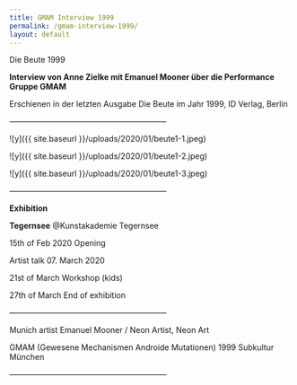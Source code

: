```yaml
---
title: GMAM Interview 1999
permalink: /gmam-interview-1999/
layout: default
---
```

Die Beute 1999

**Interview von Anne Zielke mit Emanuel Mooner über die Performance Gruppe GMAM**

Erschienen in der letzten Ausgabe Die Beute im Jahr 1999, ID Verlag, Berlin

————————————————————

![y]({{ site.baseurl }}/uploads/2020/01/beute1-1.jpeg)

![y]({{ site.baseurl }}/uploads/2020/01/beute1-2.jpeg)

![y]({{ site.baseurl }}/uploads/2020/01/beute1-3.jpeg)

————————————————————

**Exhibition**

**Tegernsee** @Kunstakademie Tegernsee

15th of Feb 2020 Opening

Artist talk 07. March 2020

21st of March Workshop (kids)

27th of March End of exhibition


 
————————————————————

Munich artist Emanuel Mooner / Neon Artist, Neon Art

GMAM (Gewesene Mechanismen Androide Mutationen) 1999 Subkultur München

————————————————————
